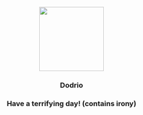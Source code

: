 <p align="center">
    <img src="https://raw.githubusercontent.com/PokeAPI/sprites/master/sprites/pokemon/85.png" width="150" height="150">
</p>
<h3 align="center"> <b>Dodrio</b></h3>
<h3 align="center">Have a terrifying day! (contains irony)</h3>
